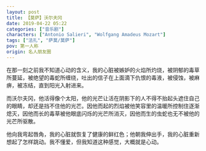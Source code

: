 ```yaml
---
layout: post
title: 【莫萨】沃尔夫冈
date: 2019-04-22 05:22
categories: ["音乐剧"]
characters: ["Antonio Salieri", "Wolfgang Amadeus Mozart"]
tags: ["法扎", "萨莫/莫萨"]
pov: 第一人称
origin: 名人朋友圈
---
```


在那一刻之前我不知道心动的含义，我的心脏被嫉妒的火焰所灼烧，被阴郁的毒草所蔓延，被绝望的毒蛇所缠绕，吐出的信子在上面滴下仇恨的毒液，被侵蚀，被麻痹，被冻结，直到阳光入射进来。

而沃尔夫冈，他活得像个太阳，他的光芒让活在阴影下的人不得不抬起头遮住自己的眼睛，却还是挡不住他的光芒。因他而起的烈焰被他笑容里的温暖所控制住逐渐熄灭，因他而长的毒草被他眼底闪烁的光芒所消灭，因他而生的虫蛇也无不被他的光芒所驱散。

他向我弯起唇角，我的心脏就恢复了健康的鲜红色；他朝我伸出手，我的心脏重新想起了怎样跳动。我不懂爱，但我知道这种感觉，大概就是心动。
